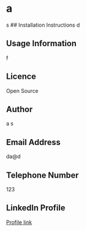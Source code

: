 # a 
s ## Installation Instructions 
 d 
 ## Usage Information 
 f 
 ## Licence 
 Open Source 
 ## Author 
 a s 
## Email Address 
 da@d 
 ## Telephone Number 
 123 
 ## LinkedIn Profile 
 [Profile link](https://docs.github.com/)
 